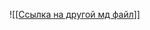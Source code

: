 ![[[Ссылка на другой мд файл](https://github.com/tautau-code/mycpplearn/blob/master/virtual/README.md?plain=1#L3-L10)]]
